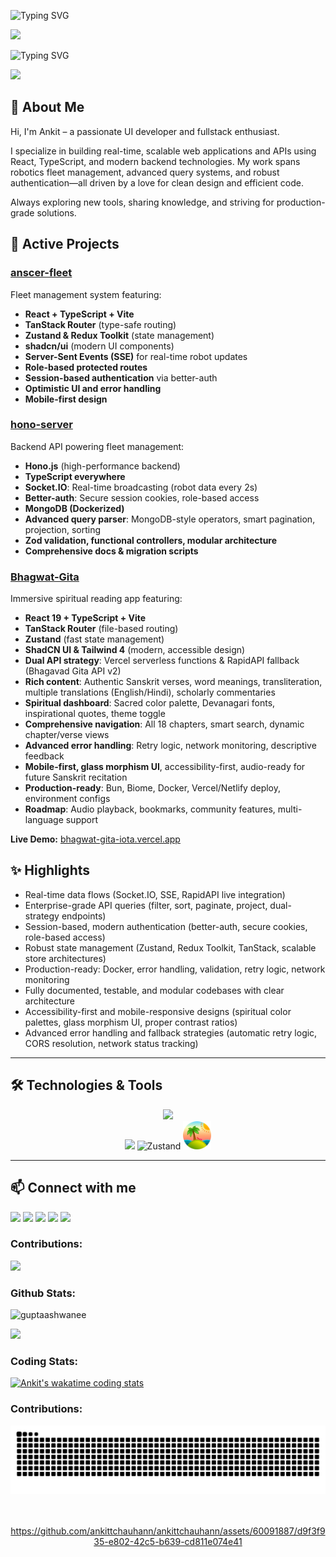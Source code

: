 ![Typing SVG](https://readme-typing-svg.demolab.com?font=JetBrains+Mono&weight=500&size=30&pause=1000&color=FF4500&width=435&lines=Welcome+👋)

<img src="https://media4.giphy.com/media/v1.Y2lkPTc5MGI3NjExc2pyOXg4eTB3cWExNmI2ejl2bGo2MzN0MndzNmpqcGFmMDZ0azRlcSZlcD12MV9pbnRlcm5hbF9naWZfYnlfaWQmY3Q9Zw/xT9IgG50Fb7Mi0prBC/giphy.gif"/>

![Typing SVG](https://readme-typing-svg.demolab.com?font=JetBrains+Mono&weight=500&size=30&pause=1000&color=FF4500&width=435&lines=Ankit+Singh+Chouhan)

<img height="25px" src="https://wakatime.com/badge/user/889ccece-93f9-469f-9a0a-ed20ea754477.svg"></img>

## 👋 About Me

Hi, I'm Ankit – a passionate UI developer and fullstack enthusiast.

I specialize in building real-time, scalable web applications and APIs using React, TypeScript, and modern backend technologies. My work spans robotics fleet management, advanced query systems, and robust authentication—all driven by a love for clean design and efficient code.

Always exploring new tools, sharing knowledge, and striving for production-grade solutions.

## 🚀 Active Projects

### [anscer-fleet](https://github.com/ankittchauhann/anscer-fleet)
Fleet management system featuring:
- **React + TypeScript + Vite**
- **TanStack Router** (type-safe routing)
- **Zustand & Redux Toolkit** (state management)
- **shadcn/ui** (modern UI components)
- **Server-Sent Events (SSE)** for real-time robot updates
- **Role-based protected routes**
- **Session-based authentication** via better-auth
- **Optimistic UI and error handling**
- **Mobile-first design**

### [hono-server](https://github.com/ankittchauhann/hono-server)
Backend API powering fleet management:
- **Hono.js** (high-performance backend)
- **TypeScript everywhere**
- **Socket.IO**: Real-time broadcasting (robot data every 2s)
- **Better-auth**: Secure session cookies, role-based access
- **MongoDB (Dockerized)**
- **Advanced query parser**: MongoDB-style operators, smart pagination, projection, sorting
- **Zod validation, functional controllers, modular architecture**
- **Comprehensive docs & migration scripts**

### [Bhagwat-Gita](https://github.com/ankittchauhann/Bhagwat-Gita)
Immersive spiritual reading app featuring:
- **React 19 + TypeScript + Vite**
- **TanStack Router** (file-based routing)
- **Zustand** (fast state management)
- **ShadCN UI & Tailwind 4** (modern, accessible design)
- **Dual API strategy**: Vercel serverless functions & RapidAPI fallback (Bhagavad Gita API v2)
- **Rich content**: Authentic Sanskrit verses, word meanings, transliteration, multiple translations (English/Hindi), scholarly commentaries
- **Spiritual dashboard**: Sacred color palette, Devanagari fonts, inspirational quotes, theme toggle
- **Comprehensive navigation**: All 18 chapters, smart search, dynamic chapter/verse views
- **Advanced error handling**: Retry logic, network monitoring, descriptive feedback
- **Mobile-first, glass morphism UI**, accessibility-first, audio-ready for future Sanskrit recitation
- **Production-ready**: Bun, Biome, Docker, Vercel/Netlify deploy, environment configs
- **Roadmap**: Audio playback, bookmarks, community features, multi-language support

**Live Demo:** [bhagwat-gita-iota.vercel.app](https://bhagwat-gita-iota.vercel.app)  

## ✨ Highlights

- Real-time data flows (Socket.IO, SSE, RapidAPI live integration)
- Enterprise-grade API queries (filter, sort, paginate, project, dual-strategy endpoints)
- Session-based, modern authentication (better-auth, secure cookies, role-based access)
- Robust state management (Zustand, Redux Toolkit, TanStack, scalable store architectures)
- Production-ready: Docker, error handling, validation, retry logic, network monitoring
- Fully documented, testable, and modular codebases with clear architecture
- Accessibility-first and mobile-responsive designs (spiritual color palettes, glass morphism UI, proper contrast ratios)
- Advanced error handling and fallback strategies (automatic retry logic, CORS resolution, network status tracking)



---

## 🛠️ Technologies & Tools

<div align="center">
    <img src="https://skillicons.dev/icons?i=react,typescript,vite,mongodb,docker,redux,express,nodejs,figma,tailwind,github,git,socketio" />
    <br>
    <img src="https://skillicons.dev/icons?i=mui,bootstrap,html,css,vscode,npm" />
    <img height="45" src="https://user-images.githubusercontent.com/958486/218346783-72be5ae3-b953-4dd7-b239-788a882fdad6.svg" alt="Zustand" />
    <img height="45" src="./assets/tanstackLogo.png" alt="TanStack" />
</div>

---

## 📫 Connect with me

<div align="left">
<a href="https://www.linkedin.com/in/ankit-singh-chouhan-382459126/" target="_blank"><img src="https://img.shields.io/badge/LinkedIn-brightgreen?style=social&logo=linkedin" /></a>
<a href="https://www.instagram.com/nam_ankitt/" target="_blank"><img src="https://img.shields.io/badge/Instagram-brightgreen?style=social&logo=instagram" /></a>
<a href="https://github.com/ankittchauhann" target="_blank"><img src="https://img.shields.io/badge/Github-brightgreen?style=social&logo=github" /></a>
<a href="https://twitter.com/Itz_Trooper_" target="_blank"><img src="https://img.shields.io/badge/Twitter-brightgreen?style=social&logo=twitter" /></a>
<a href="https://www.facebook.com/ankitt0007/" target="_blank"><img src="https://img.shields.io/badge/Facebook-brightgreen?style=social&logo=facebook" /></a>
</div>

 

<p align="center">
<h3 align="left">Contributions:</h3> 
<div align="left">
<img height="180" src="https://streak-stats.demolab.com/?user=ankittchauhann&theme=dark" />
</div>
</p>


 <div align="center">
<h3 align="left">Github Stats:</h3>
 </div>
<div>
<p
  <a href="#" target="_blank"><img
			src="https://github-readme-stats-new-umber.vercel.app/api?username=ankittchauhann&show_icons=true&theme=dark&count_private=true&include_all_commits=true&locale=en&rank_icon=github&show=reviews,discussions_started,discussions_answered,prs_merged,prs_merged_percentage"
			alt="guptaashwanee" /></a>
</p>
  <img height="180" src="https://github-readme-stats.vercel.app/api/top-langs/?username=ankittchauhann&theme=dark&layout=compact" />
</div>

<p align="center">
<h3 align="left">Coding Stats:</h3> 
<div align="left">

[![Ankit's wakatime coding stats](https://github-readme-stats.vercel.app/api/wakatime?username=ankittchouhann&theme=dark)](#)</div>
</p>

<h3 align="left">Contributions:</h3>
<picture>
  <source media="(prefers-color-scheme: dark)" srcset="https://raw.githubusercontent.com/ankittchauhann/ankittchauhann/output/github-contribution-grid-snake-dark.svg" />
  <source media="(prefers-color-scheme: light)" srcset="https://raw.githubusercontent.com/ankittchauhann/ankittchauhann/output/github-contribution-grid-snake.svg" />
  <img alt="github-snake" src="https://raw.githubusercontent.com/ankittchauhann/ankittchauhann/output/github-contribution-grid-snake.svg" />
  <br/><br/><br/>
</picture>

<div align="center"> 
    
https://github.com/ankittchauhann/ankittchauhann/assets/60091887/d9f3f935-e802-42c5-b639-cd811e074e41
</div>




<!--  
<div align="left"> <a href="#"><img  src="https://github-profile-trophy.vercel.app/?username=ankittchauhann&theme=gruvbox%22%20alt=%22ankittchauhann%22" alt="ankittchauhann" /></a> </div>

<img src="https://wakatime.com/share/@ankittchouhann/6c09e127-563c-4ccf-8a9b-f6b12099cb11.svg"></img> 
-->


